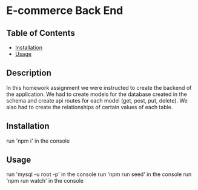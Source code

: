 # E-commerce Back End

  ## Table of Contents
  
  - [Installation](#installation)
  - [Usage](#usage)

  ## Description
  In this homework assignment we were instructed to create the backend of the application. We had to create  models for the database created in the schema and create api routes for each model (get, post, put, delete). We also had to create the relationships of certain values of each table.

  ## Installation
  run 'npm i' in the console

  ## Usage
  run 'mysql -u root -p' in the console 
  run 'npm run seed' in the console 
  run 'npm run watch' in the console
